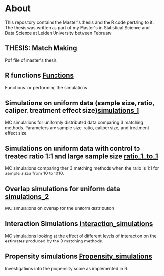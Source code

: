 # About
This repository contains the Master's thesis and the R code pertaing to it. The thesis was written as part of my Master's in Statistical Science and Data Science at Leiden University between February 



## THESIS: Match Making
Pdf file of master's thesis


## R functions [Functions](/matching_simulation_functions.R)

Functions for performing the simulations

## Simulations on uniform data (sample size, ratio, caliper, treatment effect size)[simulations_1](https://github.com/laura-ruth/LJS_thesis/blob/main/simulations1.Rmd)

MC simulations for uniformly distributed data comparing 3 matching methods. Parameters are sample size, ratio, caliper size, and treatment effect size. 

## Simulations on uniform data with control to treated ratio 1:1 and large sample size [ratio_1_to_1](https://github.com/laura-ruth/LJS_thesis/blob/main/unif_large_n_ratio1.Rmd)

MC simulations comparing ther 3 matching methods when the ratio is 1:1 for sample sizes from 10 to 1010. 

## Overlap simulations for uniform data [simulations_2](/simulations2_overlap_uniform.Rmd)
MC simulations on overlap for the uniform distribution

## Interaction Simulations [interaction_simulations](https://github.com/laura-ruth/LJS_thesis/blob/main/Interaction_Simulations.Rmd)
MC simulations looking at the effect of different levels of interaction on the estimates produced by the 3 matching methods.

## Propensity simulations [Propensity_simulations](https://github.com/laura-ruth/LJS_thesis/blob/main/propensity%20_simulations.Rmd)

Investigations into the propensity score as implemented in R.
